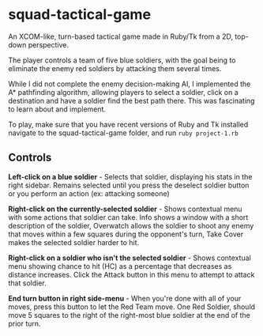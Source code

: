 # squad-tactical-game
An XCOM-like, turn-based tactical game made in Ruby/Tk from a 2D, top-down perspective.

The player controls a team of five blue soldiers, with the goal being to eliminate the enemy red soldiers by attacking them 
several times.

While I did not complete the enemy decision-making AI, I implemented the A* pathfinding algorithm, allowing players to 
select a soldier, click on a destination and have a soldier find the best path there. This was fascinating to learn about 
and implement.

To play, make sure that you have recent versions of Ruby and Tk installed navigate to the squad-tactical-game folder, 
and run `ruby project-1.rb`

## Controls
**Left-click on a blue soldier** - Selects that soldier, displaying his stats in the right sidebar. 
Remains selected until you press the deselect soldier button or you perform an action (ex: attacking someone)

**Right-click on the currently-selected soldier** - Shows contextual menu with some actions that soldier can take. 
Info shows a window with a short description of the soldier, Overwatch allows the soldier to shoot any enemy that moves
within a few squares during the opponent's turn, Take Cover makes the selected soldier harder to hit.

**Right-click on a soldier who isn't the selected soldier** - Shows contextual menu showing chance to hit (HC) as a percentage 
that decreases as distance increases. Click the Attack button in this menu to attempt to attack that soldier.

**End turn button in right side-menu** - When you're done with all of your moves, press this button to let the Red Team move.
One Red Soldier, should move 5 squares to the right of the right-most blue soldier at the end of the prior turn.
